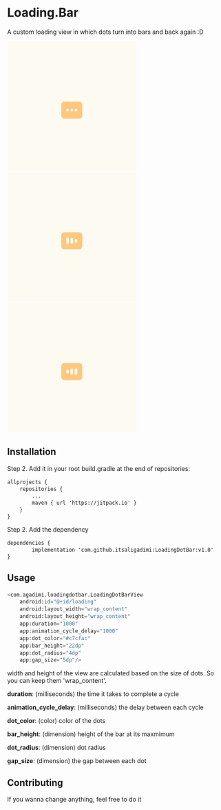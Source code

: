 # Loading.Bar

A custom loading view in which dots turn into bars and back again :D

![one](https://raw.githubusercontent.com/itsaligadimi/LoadingDotBar/master/20200823_122254.jpg)
![two](https://raw.githubusercontent.com/itsaligadimi/LoadingDotBar/master/20200823_121711.jpg)
![three](https://raw.githubusercontent.com/itsaligadimi/LoadingDotBar/master/20200823_122246.jpg)

## Installation

Step 2. Add it in your root build.gradle at the end of repositories:

	allprojects {
		repositories {
			...
			maven { url 'https://jitpack.io' }
		}
	}
Step 2. Add the dependency

	dependencies {
	        implementation 'com.github.itsaligadimi:LoadingDotBar:v1.0'
	}

## Usage

```python
<com.agadimi.loadingdotbar.LoadingDotBarView
    android:id="@+id/loading"
    android:layout_width="wrap_content"
    android:layout_height="wrap_content"
    app:duration="1000"
    app:animation_cycle_delay="1000"
    app:dot_color="#c7cfac"
    app:bar_height="22dp"
    app:dot_radius="4dp"
    app:gap_size="5dp"/>
```
width and height of the view are calculated based on the size of dots. So you can keep them 'wrap_content'.

**duration**: (milliseconds) the time it takes to complete a cycle

**animation_cycle_delay**: (milliseconds) the delay between each cycle

**dot_color**: (color) color of the dots

**bar_height**: (dimension) height of the bar at its maxmimum

**dot_radius**: (dimension) dot radius

**gap_size**: (dimension) the gap between each dot

## Contributing
If you wanna change anything, feel free to do it
